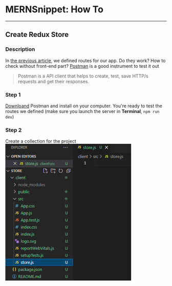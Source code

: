 # MERNSnippet: How To
---
## Create Redux Store

### Description
In [the previous article](https://github.com/andrewsinelnikov/ReactSnippet-How-To/tree/main/task20), we defined routes for our app. Do they work? How to check without front-end part? [Postman](https://www.postman.com/) is a good instrument to test it out <br />

> Postman is a API client that helps to create, test, save HTTP/s requests and get their responses.<br />

### Step 1
[Downloand](https://www.postman.com/downloads/) Postman and install on your computer. You're ready to test the routes we defined (make sure you launch the server in **Terminal**, `npm run dev`)<br/>

### Step 2
Create a collection for the project<br/>
  ![1](img/1.png) <br />  
